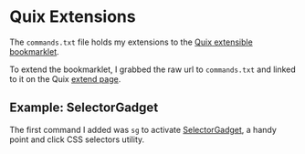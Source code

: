 Quix Extensions
===============

The `commands.txt` file holds my extensions to the [Quix extensible bookmarklet](http://quixapp.com/).

To extend the bookmarklet, I grabbed the raw url to `commands.txt` and linked to it on the Quix [extend page](http://quixapp.com/extend/).

Example: SelectorGadget
-----------------------

The first command I added was `sg` to activate [SelectorGadget](http://www.selectorgadget.com/), a handy point and click CSS selectors utility.